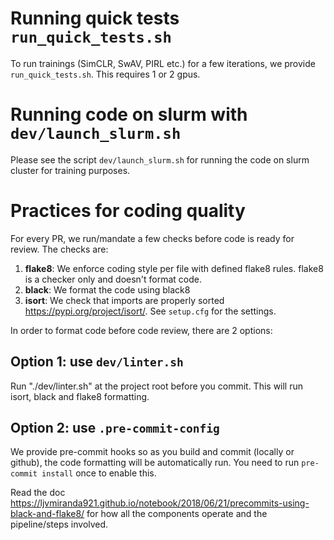# Running quick tests `run_quick_tests.sh`

To run trainings (SimCLR, SwAV, PIRL etc.) for a few iterations, we provide `run_quick_tests.sh`. This requires 1 or 2 gpus.

# Running code on slurm with `dev/launch_slurm.sh`
Please see the script `dev/launch_slurm.sh` for running the code on slurm cluster for training purposes.

# Practices for coding quality

For every PR, we run/mandate a few checks before code is ready for review. The checks are:
1. **flake8**: We enforce coding style per file with defined flake8 rules. flake8 is a checker only and doesn't format code.
2. **black**: We format the code using black8
3. **isort**: We check that imports are properly sorted https://pypi.org/project/isort/. See `setup.cfg` for the settings.

In order to format code before code review, there are 2 options:

## Option 1: use `dev/linter.sh`

Run "./dev/linter.sh" at the project root before you commit. This will run isort, black and flake8 formatting.

## Option 2: use `.pre-commit-config`

We provide pre-commit hooks so as you build and commit (locally or github), the code formatting will be automatically run.
You need to run `pre-commit install` once to enable this.

Read the doc https://ljvmiranda921.github.io/notebook/2018/06/21/precommits-using-black-and-flake8/ for how all the components operate and the pipeline/steps involved.
